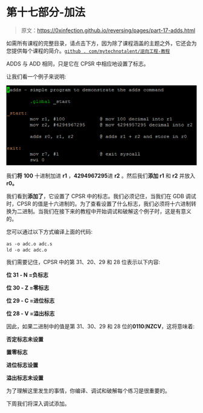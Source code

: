 # 第十七部分-加法

> 原文：<https://0xinfection.github.io/reversing/pages/part-17-adds.html>

如需所有课程的完整目录，请点击下方，因为除了课程涵盖的主题之外，它还会为您提供每个课程的简介。[`github . com/mytechnotalent/逆向工程-教程`](https://github.com/mytechnotalent/Reverse-Engineering-Tutorial)

ADDS 与 ADD 相同，只是它在 CPSR 中相应地设置了标志。

让我们看一个例子来说明:

![](img/15c185559cfec56947eb9fd6db746dcd.png)

我们**将** **100** 十进制加进 **r1** ，**4294967295**进 **r2** 。然后我们**添加 r1** 和 **r2** 并放入 **r0。**

我们看到**添加了**，它设置了 CPSR 中的标志。我们必须记住，当我们在 GDB 调试时，CPSR 的值是十六进制的。为了查看设置了什么标志，我们必须将十六进制转换为二进制。当我们在接下来的教程中开始调试和破解这个例子时，这是有意义的。

您可以通过以下方式编译上面的代码:

```
as -o adc.o adc.s
ld -o adc adc.o

```

我们需要记住，CPSR 中的第 31、20、29 和 28 位表示以下内容:

**位 31 - N =负标志**

**位 30 - Z =零标志**

**位 29 - C =进位标志**

**位 28 - V =溢出标志**

因此，如果二进制中的值是第 31、30、29 和 28 位的**0110**(**NZCV**，这将意味着:

**否定标志未设置**

**置零标志**

**进位标志设置**

**溢出标志未设置**

为了理解这里发生的事情，你编译、调试和破解每个练习是很重要的。

下周我们将深入调试添加。